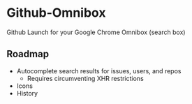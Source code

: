 Github-Omnibox
==============

Github Launch for your Google Chrome Omnibox (search box)


## Roadmap

* Autocomplete search results for issues, users, and repos
  * Requires circumventing XHR restrictions
* Icons
* History
